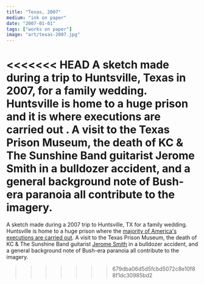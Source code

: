 ```yaml
---
title: "Texas, 2007"
medium: "ink on paper"
date: "2007-01-01"
tags: ["works on paper"]
image: "art/texas-2007.jpg"
---
```

<<<<<<< HEAD
A sketch made during a trip to Huntsville, Texas in 2007, for a family wedding. Huntsville is home to a huge prison and it is where executions are carried out . A visit to the Texas Prison Museum, the death of KC & The Sunshine Band guitarist Jerome Smith in a bulldozer accident, and a general background note of Bush-era paranoia all contribute to the imagery.
=======
A sketch made during a 2007 trip to Huntsville, TX for a family wedding. Huntsville is home to a huge prison where the [majority of America's executions are carried out](https://www.usnews.com/news/best-states/articles/states-with-the-most-executions). A visit to the Texas Prison Museum, the death of KC & The Sunshine Band guitarist [Jerome Smith](https://www.nytimes.com/2000/08/10/arts/jerome-smith-47-of-k-c-and-the-sunshine-band-the-hit-disco-group.html) in a bulldozer accident, and a general background note of Bush-era paranoia all contribute to the imagery.
>>>>>>> 679dba06d5d5fcbd5072c8e10f88f1dc30985bd2
